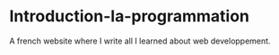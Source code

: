 # Introduction-la-programmation
A french website where I write all I learned about web developpement.
